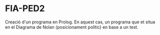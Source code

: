 # FIA-PED2

Creació d'un programa en Prolog. En aquest cas, un programa que et situa en el Diagrama de Nolan (posicionament polític) en base a un test.
